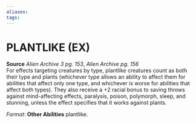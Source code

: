 ```yaml
---
aliases: 
tags: 
---
```

# PLANTLIKE (EX)

**Source** _Alien Archive 3 pg. 153_, _Alien Archive pg. 156_  
For effects targeting creatures by type, plantlike creatures count as both their type and plants (whichever type allows an ability to affect them for abilities that affect only one type, and whichever is worse for abilities that affect both types). They also receive a +2 racial bonus to saving throws against mind-affecting effects, paralysis, poison, polymorph, sleep, and stunning, unless the effect specifies that it works against plants.

_Format_: **Other Abilities** plantlike.
